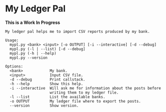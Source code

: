 # My Ledger Pal

__This is a Work In Progress__


    My ledger pal helps me to import CSV reports produced by my bank.
    
    Usage:
      mypl.py <bank> <input> [-o OUTPUT] [-i --interactive] [-d --debug]
      mypl.py (-l | --list) [-d --debug]
      mypl.py (-h | --help)
      mypl.py --version
    
    Options:
      <bank>            My bank.
      <input>           Input CSV file.
      -d --debug        Print callstack.
      -h --help         Show this help.
      -i --interactive  Will ask me for information about the posts before
                        writing them to my ledger file.
      -l --list         List the available banks.
      -o OUTPUT         My ledger file where to export the posts.
      --version         Show version.
